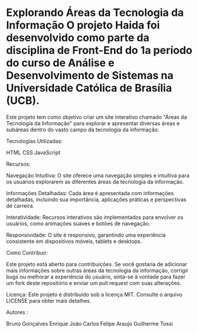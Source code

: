   # Explorando Áreas da Tecnologia da Informação  O projeto Haida foi desenvolvido como parte da disciplina de Front-End do 1a período do curso de Análise e Desenvolvimento de Sistemas na Universidade Católica de Brasília (UCB).
  
  Este projeto tem como objetivo criar um site interativo chamado "Áreas da Tecnologia da Informação" para explorar e apresentar diversas áreas e subáreas dentro do vasto campo da tecnologia da informação.  
 
  Tecnologias Utilizadas: 
  
  HTML 
  CSS 
  JavaScript
  
  Recursos:  
  
Navegação Intuitiva: O site oferece uma navegação simples e intuitiva para os usuários explorarem as diferentes áreas da tecnologia da informação.

Informações Detalhadas: Cada área é apresentada com informações detalhadas, incluindo sua importância, aplicações práticas e perspectivas de carreira. 

Interatividade: Recursos interativos são implementados para envolver os usuários, como animações suaves e botões de navegação.

Responsividade: O site é responsivo, garantindo uma experiência consistente em dispositivos móveis, tablets e desktops. 

Como Contribuir: 

Este projeto está aberto para contribuições. Se você gostaria de adicionar mais informações sobre outras áreas da tecnologia da informação, corrigir bugs ou melhorar a experiência do usuário, sinta-se à vontade para fazer um fork deste repositório e enviar um pull request com suas alterações.

Licença:  Este projeto é distribuído sob a licença MIT. Consulte o arquivo LICENSE para obter mais detalhes.

Autores :

Bruno Gonçalves
Enrique 
João Carlos
Felipe Araujo
Guilherme Tossi
